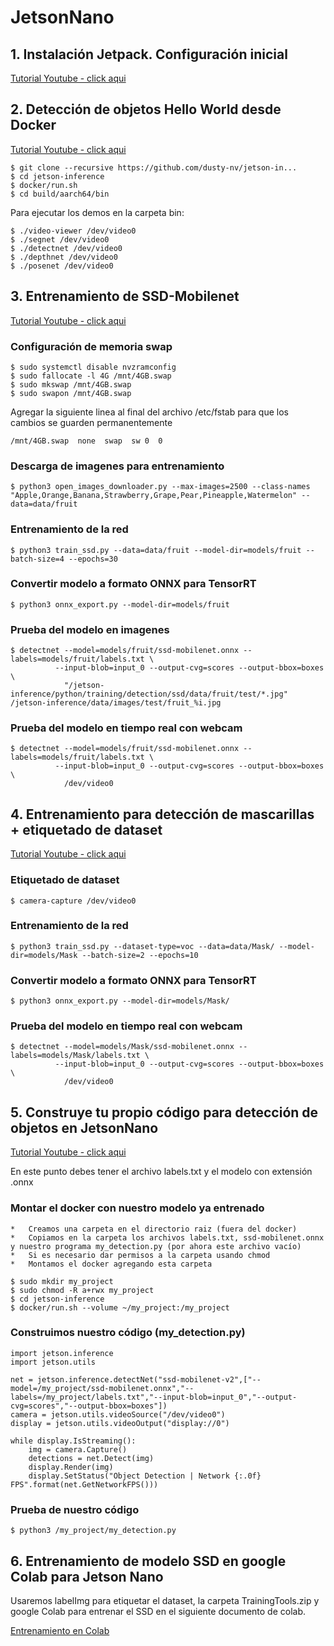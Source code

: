# JetsonNano

## 1. Instalación Jetpack. Configuración inicial

[Tutorial Youtube - click aqui](https://www.youtube.com/watch?v=6uqM6ltCLlE&list=PLsjK_a5MFguIUJJ1GPt1I2eN6cihKg2kG)


## 2. Detección de objetos Hello World desde Docker

[Tutorial Youtube - click aqui](https://www.youtube.com/watch?v=6uqM6ltCLlE&list=PLsjK_a5MFguIUJJ1GPt1I2eN6cihKg2kG)

    $ git clone --recursive https://github.com/dusty-nv/jetson-in...
    $ cd jetson-inference
    $ docker/run.sh
    $ cd build/aarch64/bin

Para ejecutar los demos en la carpeta bin:

    $ ./video-viewer /dev/video0
    $ ./segnet /dev/video0
    $ ./detectnet /dev/video0
    $ ./depthnet /dev/video0
    $ ./posenet /dev/video0
    
## 3. Entrenamiento de SSD-Mobilenet

[Tutorial Youtube - click aqui](https://www.youtube.com/watch?v=HXFVexBPjMk&list=PLsjK_a5MFguIUJJ1GPt1I2eN6cihKg2kG&index=3)

### Configuración de memoria swap

    $ sudo systemctl disable nvzramconfig
    $ sudo fallocate -l 4G /mnt/4GB.swap
    $ sudo mkswap /mnt/4GB.swap
    $ sudo swapon /mnt/4GB.swap

Agregar la siguiente linea al final del archivo /etc/fstab para que los cambios se guarden permanentemente

    /mnt/4GB.swap  none  swap  sw 0  0

### Descarga de imagenes para entrenamiento

    $ python3 open_images_downloader.py --max-images=2500 --class-names "Apple,Orange,Banana,Strawberry,Grape,Pear,Pineapple,Watermelon" --data=data/fruit
    
### Entrenamiento de la red

    $ python3 train_ssd.py --data=data/fruit --model-dir=models/fruit --batch-size=4 --epochs=30

### Convertir modelo a formato ONNX para TensorRT

    $ python3 onnx_export.py --model-dir=models/fruit

### Prueba del modelo en imagenes

    $ detectnet --model=models/fruit/ssd-mobilenet.onnx --labels=models/fruit/labels.txt \
              --input-blob=input_0 --output-cvg=scores --output-bbox=boxes \
                "/jetson-inference/python/training/detection/ssd/data/fruit/test/*.jpg" /jetson-inference/data/images/test/fruit_%i.jpg

### Prueba del modelo en tiempo real con webcam

    $ detectnet --model=models/fruit/ssd-mobilenet.onnx --labels=models/fruit/labels.txt \
              --input-blob=input_0 --output-cvg=scores --output-bbox=boxes \
                /dev/video0

## 4. Entrenamiento para detección de mascarillas + etiquetado de dataset 

[Tutorial Youtube - click aqui](https://www.youtube.com/watch?v=HC8bq3fFoTk&list=PLsjK_a5MFguIUJJ1GPt1I2eN6cihKg2kG&index=5)

### Etiquetado de dataset

    $ camera-capture /dev/video0

### Entrenamiento de la red

    $ python3 train_ssd.py --dataset-type=voc --data=data/Mask/ --model-dir=models/Mask --batch-size=2 --epochs=10
    
### Convertir modelo a formato ONNX para TensorRT

    $ python3 onnx_export.py --model-dir=models/Mask/

### Prueba del modelo en tiempo real con webcam

    $ detectnet --model=models/Mask/ssd-mobilenet.onnx --labels=models/Mask/labels.txt \
              --input-blob=input_0 --output-cvg=scores --output-bbox=boxes \
                /dev/video0
## 5. Construye tu propio código para detección de objetos en JetsonNano

[Tutorial Youtube - click aqui](https://colab.research.google.com/drive/1PrzHKE0yKtyGWIlWIC5OAZv4ywMGDDTZ?usp=sharing)

En este punto debes tener el archivo labels.txt y el modelo con extensión .onnx

### Montar el docker con nuestro modelo ya entrenado
    *   Creamos una carpeta en el directorio raiz (fuera del docker)
    *   Copiamos en la carpeta los archivos labels.txt, ssd-mobilenet.onnx y nuestro programa my_detection.py (por ahora este archivo vacío)
    *   Si es necesario dar permisos a la carpeta usando chmod
    *   Montamos el docker agregando esta carpeta
    
    $ sudo mkdir my_project
    $ sudo chmod -R a+rwx my_project
    $ cd jetson-inference
    $ docker/run.sh --volume ~/my_project:/my_project

### Construimos nuestro código (my_detection.py)

    import jetson.inference
    import jetson.utils

    net = jetson.inference.detectNet("ssd-mobilenet-v2",["--model=/my_project/ssd-mobilenet.onnx","--labels=/my_project/labels.txt","--input-blob=input_0","--output-cvg=scores","--output-bbox=boxes"])
    camera = jetson.utils.videoSource("/dev/video0")
    display = jetson.utils.videoOutput("display://0")

    while display.IsStreaming():
        img = camera.Capture()
        detections = net.Detect(img)
        display.Render(img)
        display.SetStatus("Object Detection | Network {:.0f} FPS".format(net.GetNetworkFPS()))

### Prueba de nuestro código

    $ python3 /my_project/my_detection.py
    
## 6. Entrenamiento de modelo SSD en google Colab para Jetson Nano

Usaremos labelImg para etiquetar el dataset, la carpeta TrainingTools.zip y google Colab para entrenar el SSD en el siguiente documento de colab.

[Entrenamiento en Colab](https://colab.research.google.com/drive/1PrzHKE0yKtyGWIlWIC5OAZv4ywMGDDTZ?usp=sharing)
